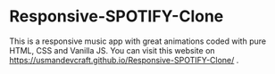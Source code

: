 # Responsive-SPOTIFY-Clone
 This is a responsive music app with great animations coded with pure HTML, CSS and Vanilla JS. You can visit this website on https://usmandevcraft.github.io/Responsive-SPOTIFY-Clone/ .
